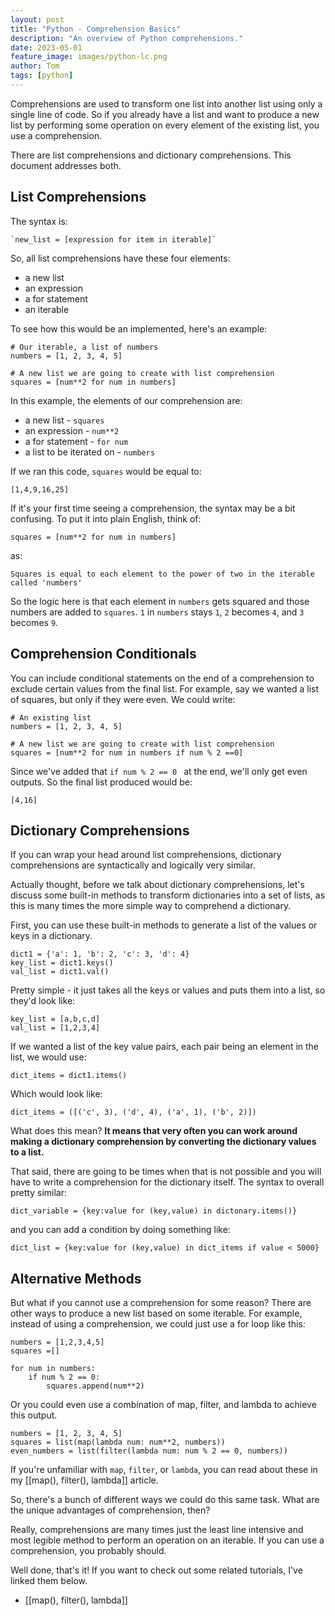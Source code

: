 ```yaml
---
layout: post
title: "Python - Comprehension Basics"
description: "An overview of Python comprehensions."
date: 2023-05-01
feature_image: images/python-lc.png
author: Tom
tags: [python]
---
```


Comprehensions are used to transform one list into another list using only a single line of code. So if you already have a list and want to produce a new list by performing some operation on every element of the existing list, you use a comprehension.

There are list comprehensions and dictionary comprehensions. This document addresses both.

## List Comprehensions

The syntax is:

```
`new_list = [expression for item in iterable]`
```

So, all list comprehensions have these four elements:

- a new list
- an expression 
- a for statement 
- an iterable 

To see how this would be an implemented, here's an example:

```
# Our iterable, a list of numbers
numbers = [1, 2, 3, 4, 5] 

# A new list we are going to create with list comprehension
squares = [num**2 for num in numbers]
```

In this example, the elements of our comprehension are:

- a new list - `squares`
- an expression - `num**2`
- a for statement - `for num`
- a list to be iterated on - `numbers`

If we ran this code, `squares` would be equal to: 

```
[1,4,9,16,25]
```

If it's your first time seeing a comprehension, the syntax may be a bit confusing. To put it into plain English, think of:

```
squares = [num**2 for num in numbers]
```

as:

	Squares is equal to each element to the power of two in the iterable called 'numbers'

So the logic here is that each element in `numbers` gets squared and those numbers are added to `squares`. `1` in `numbers` stays `1`, `2` becomes `4`, and `3` becomes `9`.

## Comprehension Conditionals

You can include conditional statements on the end of a comprehension to exclude certain values from the final list. For example, say we wanted a list of squares, but only if they were even. We could write: 

```
# An existing list
numbers = [1, 2, 3, 4, 5] 

# A new list we are going to create with list comprehension
squares = [num**2 for num in numbers if num % 2 ==0] 
```

Since we've added that `if num % 2 == 0 ` at the end, we'll only get even outputs. So the final list produced would be:

```
[4,16]
```

## Dictionary Comprehensions

If you can wrap your head around list comprehensions, dictionary comprehensions are syntactically and logically very similar.

Actually thought, before we talk about dictionary comprehensions, let's discuss some built-in methods to transform dictionaries into a set of lists, as this is many times the more simple way to comprehend a dictionary.

First, you can use these built-in methods to generate a list of the values or keys in a dictionary.

```
dict1 = {'a': 1, 'b': 2, 'c': 3, 'd': 4}
key_list = dict1.keys()
val_list = dict1.val()
```

Pretty simple - it just takes all the keys or values and puts them into a list, so they'd look like:

```
key_list = [a,b,c,d]
val_list = [1,2,3,4]
```

If we wanted a list of the key value pairs, each pair being an element in the list, we would use:

```
dict_items = dict1.items()
```

Which would look like:

```
dict_items = ([('c', 3), ('d', 4), ('a', 1), ('b', 2)])
```

What does this mean? **It means that very often you can work around making a dictionary comprehension by converting the dictionary values to a list.**

That said, there are going to be times when that is not possible and you will have to write a comprehension for the dictionary itself. The syntax to overall pretty similar:

```
dict_variable = {key:value for (key,value) in dictonary.items()}
```

and you can add a condition by doing something like:

```
dict_list = {key:value for (key,value) in dict_items if value < 5000}
```


## Alternative Methods

But what if you cannot use a comprehension for some reason? There are other ways to produce a new list based on some iterable. For example, instead of using a comprehension, we could just use a for loop like this:

```
numbers = [1,2,3,4,5]  
squares =[]  
  
for num in numbers:  
	if num % 2 == 0:  
		squares.append(num**2)  
```

Or you could even use a combination of map, filter, and lambda to achieve this output.

```
numbers = [1, 2, 3, 4, 5] 
squares = list(map(lambda num: num**2, numbers)) 
even_numbers = list(filter(lambda num: num % 2 == 0, numbers)) 
```

If you're unfamiliar with `map`, `filter`, or `lambda`, you can read about these in my [[map(),  filter(), lambda]] article.

So, there's a bunch of different ways we could do this same task. What are the unique advantages of comprehension, then? 

Really, comprehensions are many times just the least line intensive and most legible method to perform an operation on an iterable. If you can use a comprehension, you probably should.

Well done, that's it! If you want to check out some related tutorials, I've linked them below. 

- [[map(), filter(), lambda]]

